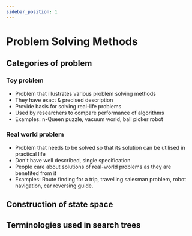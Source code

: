 ```yaml
---
sidebar_position: 1
---
```


# Problem Solving Methods

## Categories of problem

### Toy problem

- Problem that illustrates various problem solving methods
- They have exact & precised description
- Provide basis for solving real-life problems
- Used by researchers to compare performance of algorithms
- Examples: n-Queen puzzle, vacuum world, ball picker robot

### Real world problem

- Problem that needs to be solved so that its solution can be utilised in practical life
- Don't have well described, single specification
- People care about solutions of real-world problems as they are benefited from it
- Examples: Route finding for a trip, travelling salesman problem, robot navigation, car reversing guide.

## Construction of state space

## Terminologies used in search trees
